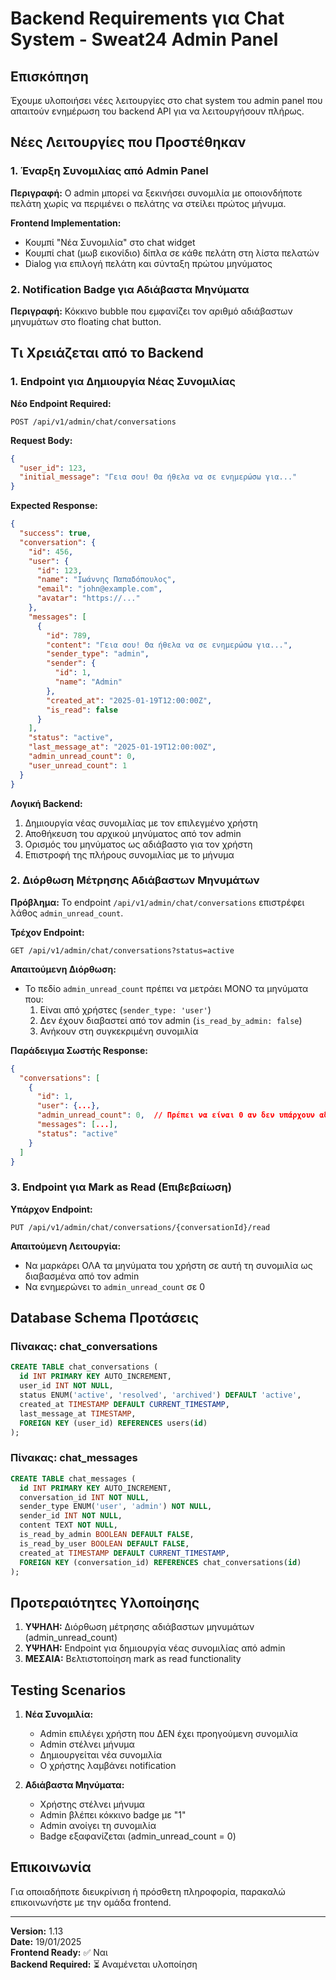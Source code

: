# Backend Requirements για Chat System - Sweat24 Admin Panel

## Επισκόπηση
Έχουμε υλοποιήσει νέες λειτουργίες στο chat system του admin panel που απαιτούν ενημέρωση του backend API για να λειτουργήσουν πλήρως.

## Νέες Λειτουργίες που Προστέθηκαν

### 1. Έναρξη Συνομιλίας από Admin Panel
**Περιγραφή:** Ο admin μπορεί να ξεκινήσει συνομιλία με οποιονδήποτε πελάτη χωρίς να περιμένει ο πελάτης να στείλει πρώτος μήνυμα.

**Frontend Implementation:**
- Κουμπί "Νέα Συνομιλία" στο chat widget
- Κουμπί chat (μωβ εικονίδιο) δίπλα σε κάθε πελάτη στη λίστα πελατών
- Dialog για επιλογή πελάτη και σύνταξη πρώτου μηνύματος

### 2. Notification Badge για Αδιάβαστα Μηνύματα
**Περιγραφή:** Κόκκινο bubble που εμφανίζει τον αριθμό αδιάβαστων μηνυμάτων στο floating chat button.

## Τι Χρειάζεται από το Backend

### 1. Endpoint για Δημιουργία Νέας Συνομιλίας

**Νέο Endpoint Required:**
```
POST /api/v1/admin/chat/conversations
```

**Request Body:**
```json
{
  "user_id": 123,
  "initial_message": "Γεια σου! Θα ήθελα να σε ενημερώσω για..."
}
```

**Expected Response:**
```json
{
  "success": true,
  "conversation": {
    "id": 456,
    "user": {
      "id": 123,
      "name": "Ιωάννης Παπαδόπουλος",
      "email": "john@example.com",
      "avatar": "https://..."
    },
    "messages": [
      {
        "id": 789,
        "content": "Γεια σου! Θα ήθελα να σε ενημερώσω για...",
        "sender_type": "admin",
        "sender": {
          "id": 1,
          "name": "Admin"
        },
        "created_at": "2025-01-19T12:00:00Z",
        "is_read": false
      }
    ],
    "status": "active",
    "last_message_at": "2025-01-19T12:00:00Z",
    "admin_unread_count": 0,
    "user_unread_count": 1
  }
}
```

**Λογική Backend:**
1. Δημιουργία νέας συνομιλίας με τον επιλεγμένο χρήστη
2. Αποθήκευση του αρχικού μηνύματος από τον admin
3. Ορισμός του μηνύματος ως αδιάβαστο για τον χρήστη
4. Επιστροφή της πλήρους συνομιλίας με το μήνυμα

### 2. Διόρθωση Μέτρησης Αδιάβαστων Μηνυμάτων

**Πρόβλημα:** Το endpoint `/api/v1/admin/chat/conversations` επιστρέφει λάθος `admin_unread_count`.

**Τρέχον Endpoint:**
```
GET /api/v1/admin/chat/conversations?status=active
```

**Απαιτούμενη Διόρθωση:**
- Το πεδίο `admin_unread_count` πρέπει να μετράει ΜΟΝΟ τα μηνύματα που:
  1. Είναι από χρήστες (`sender_type: 'user'`)
  2. Δεν έχουν διαβαστεί από τον admin (`is_read_by_admin: false`)
  3. Ανήκουν στη συγκεκριμένη συνομιλία

**Παράδειγμα Σωστής Response:**
```json
{
  "conversations": [
    {
      "id": 1,
      "user": {...},
      "admin_unread_count": 0,  // Πρέπει να είναι 0 αν δεν υπάρχουν αδιάβαστα
      "messages": [...],
      "status": "active"
    }
  ]
}
```

### 3. Endpoint για Mark as Read (Επιβεβαίωση)

**Υπάρχον Endpoint:**
```
PUT /api/v1/admin/chat/conversations/{conversationId}/read
```

**Απαιτούμενη Λειτουργία:**
- Να μαρκάρει ΟΛΑ τα μηνύματα του χρήστη σε αυτή τη συνομιλία ως διαβασμένα από τον admin
- Να ενημερώνει το `admin_unread_count` σε 0

## Database Schema Προτάσεις

### Πίνακας: chat_conversations
```sql
CREATE TABLE chat_conversations (
  id INT PRIMARY KEY AUTO_INCREMENT,
  user_id INT NOT NULL,
  status ENUM('active', 'resolved', 'archived') DEFAULT 'active',
  created_at TIMESTAMP DEFAULT CURRENT_TIMESTAMP,
  last_message_at TIMESTAMP,
  FOREIGN KEY (user_id) REFERENCES users(id)
);
```

### Πίνακας: chat_messages
```sql
CREATE TABLE chat_messages (
  id INT PRIMARY KEY AUTO_INCREMENT,
  conversation_id INT NOT NULL,
  sender_type ENUM('user', 'admin') NOT NULL,
  sender_id INT NOT NULL,
  content TEXT NOT NULL,
  is_read_by_admin BOOLEAN DEFAULT FALSE,
  is_read_by_user BOOLEAN DEFAULT FALSE,
  created_at TIMESTAMP DEFAULT CURRENT_TIMESTAMP,
  FOREIGN KEY (conversation_id) REFERENCES chat_conversations(id)
);
```

## Προτεραιότητες Υλοποίησης

1. **ΥΨΗΛΗ:** Διόρθωση μέτρησης αδιάβαστων μηνυμάτων (admin_unread_count)
2. **ΥΨΗΛΗ:** Endpoint για δημιουργία νέας συνομιλίας από admin
3. **ΜΕΣΑΙΑ:** Βελτιστοποίηση mark as read functionality

## Testing Scenarios

1. **Νέα Συνομιλία:**
   - Admin επιλέγει χρήστη που ΔΕΝ έχει προηγούμενη συνομιλία
   - Admin στέλνει μήνυμα
   - Δημιουργείται νέα συνομιλία
   - Ο χρήστης λαμβάνει notification

2. **Αδιάβαστα Μηνύματα:**
   - Χρήστης στέλνει μήνυμα
   - Admin βλέπει κόκκινο badge με "1"
   - Admin ανοίγει τη συνομιλία
   - Badge εξαφανίζεται (admin_unread_count = 0)

## Επικοινωνία

Για οποιαδήποτε διευκρίνιση ή πρόσθετη πληροφορία, παρακαλώ επικοινωνήστε με την ομάδα frontend.

---

**Version:** 1.13  
**Date:** 19/01/2025  
**Frontend Ready:** ✅ Ναι  
**Backend Required:** ⏳ Αναμένεται υλοποίηση
